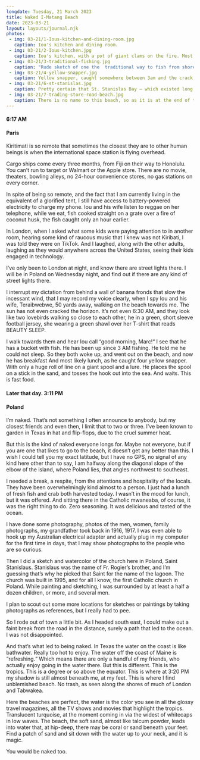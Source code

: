 ```yaml
---
longdate: Tuesday, 21 March 2023
title: Naked I-Matang Beach
date: 2023-03-21
layout: layouts/journal.njk
photos:
 - img: 03-21/1-Ious-kitchen-and-dining-room.jpg
   caption: Iou's kitchen and dining room.
 - img: 03-21/2-Ious-kitchen.jpg
   caption: Iou's kitchen, with a pot of giant clams on the fire. Most homes’ kitchens are similar, with coconut husks as the perfect fuel.
 - img: 03-21/3-traditional-fishing.jpg
   caption: "Rude sketch of one the  traditional way to fish from shore: huge reel on rod in sand, another rod acting as indicator when fish is caught, and line and bait (or lure) out to sea. Pretty simple. This allows the fisher to not only have a few lines in the water, but also get other things done, instead of waiting on lines."
 - img: 03-21/4-yellow-snapper.jpg
   caption: Yellow snapper, caught somewhere between 3am and the crack of dawn.
 - img: 03-21/6-st-stanislas.jpg
   caption: Pretty certain that St. Stanislas Bay — which existed long before this version of Poland’s Catholic church was built in 1995 — was named in honor of the patron saint of Fr. Rougier’s brother, Paul-Stanislas Rougier.
 - img: 03-21/7-trading-store-road-beach.jpg
   caption: There is no name to this beach, so as it is at the end of the sandy road that leads from the main street, where the trading store is on the corner, I’ve deemed it Trading Store Road Beach. I also deemed a stretch of beach, in the offing, with an even BETTER, and just as pristine stretch of white sand Naked I-Matang Beach. Legend has it, that if one goes to the shore nearing sunset, at the tail-end of a sweaty day, one may spy a naked I-Matang parading along the shore, and into the turquoise waters.
---
```

#### 6:17 AM
#### Paris

Kiritimati is so remote that sometimes the closest they are to other human beings is when the international space station is flying overhead.

Cargo ships come every three months, from Fiji on their way to Honolulu. You can’t run to target or Walmart or the Apple store. There are no movie, theaters, bowling alleys, no 24-hour convenience stores, no gas stations on every corner.

In spite of being so remote, and the fact that I am currently living in the equivalent of a glorified tent, I still have access to battery-powered electricity to charge my phone. Iou and his wife listen to reggae on her telephone, while we eat, fish cooked straight on a grate over a fire of coconut husk, the fish caught only an hour earlier.

In London, when I asked what some kids were paying attention to in another room, hearing some kind of raucous music that I knew was not Kiribati, I was told they were on TikTok. And I laughed, along with the other adults, laughing as they would anywhere across the United States, seeing their kids engaged in technology.

I’ve only been to London at night, and know there are street lights there. I will be in Poland on Wednesday night, and find out if there are any kind of street lights there.

I interrupt my dictation from behind a wall of banana fronds that slow the incessant wind, that I may record my voice clearly, when I spy Iou and his wife, Teraibwebwe, 50 yards away, walking on the beach towards me. The sun has not even cracked the horizon. It’s not even 6:30 AM, and they look like two lovebirds walking so close to each other, he in a green, short sleeve football jersey, she wearing a green shawl over her T-shirt that reads BEAUTY SLEEP.

I walk towards them and hear Iou call “good morning, Marc!“ I see that he has a bucket with fish. He has been up since 3 AM fishing. He told me he could not sleep. So they both woke up, and went out on the beach, and now he has breakfast And most likely lunch, as he caught four yellow snapper. With only a huge roll of line on a giant spool and a lure. He places the spool on a stick in the sand, and tosses the hook out into the sea. And waits. This is fast food.

#### Later that day. 3:11 PM
#### Poland

I’m naked. That’s not something I often announce to anybody, but my closest friends and even then, I limit that to two or three. I’ve been known to garden in Texas in hat and flip-flops, due to the cruel summer heat.

But this is the kind of naked everyone longs for. Maybe not everyone, but if you are one that likes to go to the beach, it doesn’t get any better than this. I wish I could tell you my exact latitude, but I have no GPS, no signal of any kind here other than to say, I am halfway along the diagonal slope of  the elbow of the island, where Poland lies, that angles northwest to southeast.

I needed a break, a respite, from the attentions and hospitality of the locals. They have been overwhelmingly kind almost to a person. I just had a lunch of fresh fish and crab both harvested today. I wasn’t in the mood for lunch, but it was offered. And sitting there in the Catholic mwaneaba, of course, it was the right thing to do. Zero seasoning. It was delicious and tasted of the ocean.

I have done some photography, photos of the men, women, family photographs, my grandfather took back in 1916, 1917. I was even able to hook up my Australian electrical adapter and actually plug in my computer for the first time in days, that I may show photographs to the people who are so curious.

Then I did a sketch and watercolor of the church here in Poland, Saint Stanislaus. Stanislaus was the name of Fr. Rogier’s brother, and I’m guessing that’s why he picked that Saint for the name of the lagoon. The church was built in 1995, and for all I know, the first Catholic church in Poland. While painting and sketching, I was surrounded by at least a half a dozen children, or more, and several men.

I plan to scout out some more locations for sketches or paintings by taking photographs as references, but I really had to pee.

So I rode out of town a little bit. As I headed south east, I could make out a faint break from the road in the distance, surely a path that led to the ocean. I was not disappointed.

And that’s what led to being naked. In Texas the water on the coast is like bathwater. Really too hot to enjoy. The water off the coast of Maine is “refreshing.“ Which means there are only a handful of my friends, who actually enjoy going in the water there. But this is different. This is the tropics. This is a degree or so above the equator. This is where at 3:20 PM my shadow is still almost beneath me, at my feet. This is where I find unblemished beach. No trash, as seen along the shores of much of London and Tabwakea.

Here the beaches are perfect, the water is the color you see in all the glossy travel magazines, all the TV shows and movies that highlight the tropics. Translucent turquoise, at the moment coming in via the widest of whitecaps in low waves. The beach, the soft sand, almost like talcum powder, leads into water that, at hip-deep, there may be coral or sand beneath your feet. Find a patch of sand and sit down with the water up to your neck, and it is magic.

You would be naked too.
